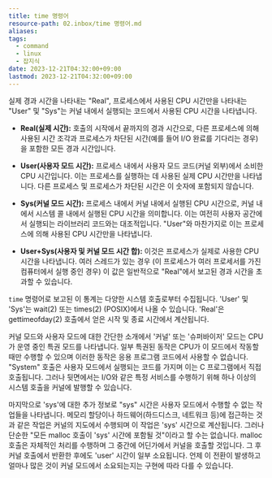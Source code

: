```yaml
---
title: time 명령어
resource-path: 02.inbox/time 명령어.md
aliases:
tags:
  - command
  - linux
  - 잡지식
date: 2023-12-21T04:32:00+09:00
lastmod: 2023-12-21T04:32:00+09:00
---
```

실제 경과 시간을 나타내는 "Real", 프로세스에서 사용된 CPU 시간만을 나타내는 "User" 및 "Sys"는 커널 내에서 실행되는 코드에서 사용된 CPU 시간을 나타냅니다.

- **Real(실제 시간):** 호출의 시작에서 끝까지의 경과 시간으로, 다른 프로세스에 의해 사용된 시간 조각과 프로세스가 차단된 시간(예를 들어 I/O 완료를 기다리는 경우)을 포함한 모든 경과 시간입니다.
    
- **User(사용자 모드 시간):** 프로세스 내에서 사용자 모드 코드(커널 외부)에서 소비한 CPU 시간입니다. 이는 프로세스를 실행하는 데 사용된 실제 CPU 시간만을 나타냅니다. 다른 프로세스 및 프로세스가 차단된 시간은 이 숫자에 포함되지 않습니다.
    
- **Sys(커널 모드 시간):** 프로세스 내에서 커널 내에서 실행된 CPU 시간으로, 커널 내에서 시스템 콜 내에서 실행된 CPU 시간을 의미합니다. 이는 여전히 사용자 공간에서 실행되는 라이브러리 코드와는 대조적입니다. "User"와 마찬가지로 이는 프로세스에 의해 사용된 CPU 시간만을 나타냅니다.
    
- **User+Sys(사용자 및 커널 모드 시간 합):** 이것은 프로세스가 실제로 사용한 CPU 시간을 나타냅니다. 여러 스레드가 있는 경우 (이 프로세스가 여러 프로세서를 가진 컴퓨터에서 실행 중인 경우) 이 값은 일반적으로 "Real"에서 보고된 경과 시간을 초과할 수 있습니다.
    

`time` 명령어로 보고된 이 통계는 다양한 시스템 호출로부터 수집됩니다. 'User' 및 'Sys'는 wait(2) 또는 times(2) (POSIX)에서 나올 수 있습니다. 'Real'은 gettimeofday(2) 호출에서 얻은 시작 및 종료 시간에서 계산됩니다.

커널 모드와 사용자 모드에 대한 간단한 소개에서 '커널' 또는 '슈퍼바이저' 모드는 CPU가 운영 중인 특권 모드를 나타냅니다. 일부 특권된 동작은 CPU가 이 모드에서 작동할 때만 수행할 수 있으며 이러한 동작은 응용 프로그램 코드에서 사용할 수 없습니다. "System" 호출은 사용자 모드에서 실행되는 코드를 가지며 이는 C 프로그램에서 직접 호출됩니다. 그러나 뒷면에서는 I/O와 같은 특정 서비스를 수행하기 위해 하나 이상의 시스템 호출을 커널에 발행할 수 있습니다.

마지막으로 'sys'에 대한 추가 정보로 "sys" 시간은 사용자 모드에서 수행할 수 없는 작업들을 나타냅니다. 메모리 할당이나 하드웨어(하드디스크, 네트워크 등)에 접근하는 것과 같은 작업은 커널의 지도에서 수행되며 이 작업은 'sys' 시간으로 계산됩니다. 그러나 단순한 "모든 malloc 호출이 'sys' 시간에 포함될 것"이라고 할 수는 없습니다. malloc 호출은 자체적인 처리를 수행하며 그 중간에 어딘가에서 커널을 호출할 것입니다. 그 후 커널 호출에서 반환한 후에도 'user' 시간이 일부 소요됩니다. 언제 이 전환이 발생하고 얼마나 많은 것이 커널 모드에서 소요되는지는 구현에 따라 다를 수 있습니다.